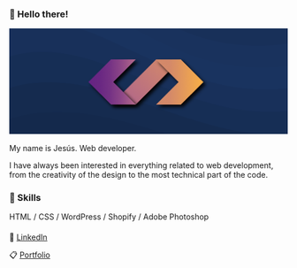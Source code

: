 ### 👋 Hello there! 

<img src="https://raw.githubusercontent.com/yesu95/jesusfranco/main/banner.png" alt="Banner Jesús Franco">

My name is Jesús.
Web developer.

I have always been interested in everything related to web development,
from the creativity of the design to the most technical part of the code.

### 🏅 Skills

HTML / CSS / WordPress / Shopify / Adobe Photoshop

####

👤 <a href="https://www.linkedin.com/in/jesusfrancohueso" target="_blank">LinkedIn</a>

📋 <a href="https://jesusfrancodesign.com" target="_blank">Portfolio</a>
